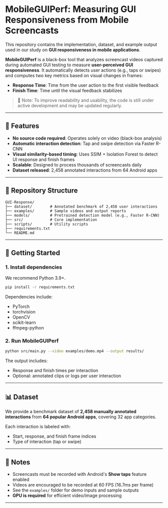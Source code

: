 # MobileGUIPerf: Measuring GUI Responsiveness from Mobile Screencasts

This repository contains the implementation, dataset, and example output used in our study on **GUI responsiveness in mobile applications**.

**MobileGUIPerf** is a black-box tool that analyzes screencast videos captured during automated GUI testing to measure **user-perceived GUI responsiveness**. It automatically detects user actions (e.g., taps or swipes) and computes two key metrics based on visual changes in frames:

- **Response Time**: Time from the user action to the first visible feedback
- **Finish Time**: Time until the visual feedback stabilizes

> 🔧 Note: To improve readability and usability, the code is still under active development and may be updated regularly.
---

## 🎯 Features

- **No source code required**: Operates solely on video (black-box analysis)
- **Automatic interaction detection**: Tap and swipe detection via Faster R-CNN
- **Visual similarity-based timing**: Uses SSIM + Isolation Forest to detect UI response and finish frames
- **Scalable**: Designed to process thousands of screencasts daily
- **Dataset released**: 2,458 annotated interactions from 64 Android apps

---

## 📂 Repository Structure

```text
GUI-Response/
├── dataset/        # Annotated benchmark of 2,458 user interactions
├── examples/       # Sample videos and output reports
├── models/         # Pretrained detection model (e.g., Faster R-CNN)
├── src/            # Core implementation
├── scripts/        # Utility scripts
├── requirements.txt
└── README.md
```

---

## 🚀 Getting Started

### 1. Install dependencies

We recommend Python 3.9+.

```bash
pip install -r requirements.txt
```

Dependencies include:
- PyTorch
- torchvision
- OpenCV
- scikit-learn
- ffmpeg-python

### 2. Run MobileGUIPerf

```bash
python src/main.py --video examples/demo.mp4 --output results/
```

The output includes:
- Response and finish times per interaction
- Optional: annotated clips or logs per user interaction

---

## 📊 Dataset

We provide a benchmark dataset of **2,458 manually annotated interactions** from **64 popular Android apps**, covering 32 app categories.

Each interaction is labeled with:
- Start, response, and finish frame indices
- Type of interaction (tap or swipe)
---

## 📌 Notes

- Screencasts must be recorded with Android's **Show taps** feature enabled
- Videos are encouraged to be recorded at 60 FPS (16.7ms per frame)
- See the `examples/` folder for demo inputs and sample outputs
- **GPU is required** for efficient video/image processing
---

